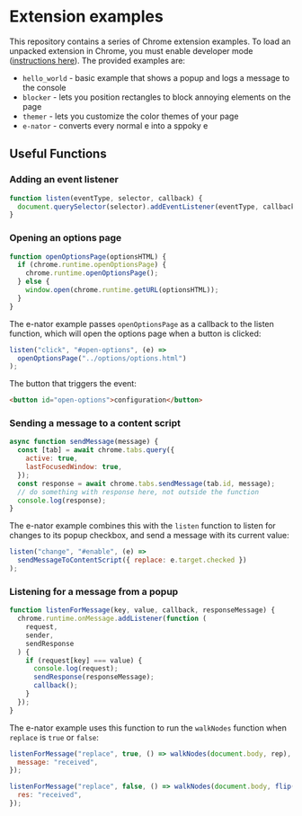 # Extension examples

This repository contains a series of Chrome extension examples. To load an
unpacked extension in Chrome, you must enable developer mode
([instructions here](https://developer.chrome.com/docs/extensions/mv3/getstarted/development-basics/)).
The provided examples are:

- `hello_world` - basic example that shows a popup and logs a message to the
  console
- `blocker` - lets you position rectangles to block annoying elements on the
  page
- `themer` - lets you customize the color themes of your page
- `e-nator` - converts every normal e into a sppoky e

## Useful Functions

### Adding an event listener

```js
function listen(eventType, selector, callback) {
  document.querySelector(selector).addEventListener(eventType, callback);
}
```

### Opening an options page

```js
function openOptionsPage(optionsHTML) {
  if (chrome.runtime.openOptionsPage) {
    chrome.runtime.openOptionsPage();
  } else {
    window.open(chrome.runtime.getURL(optionsHTML));
  }
}
```

The e-nator example passes `openOptionsPage` as a callback to the listen
function, which will open the options page when a button is clicked:

```js
listen("click", "#open-options", (e) =>
  openOptionsPage("../options/options.html")
);
```

The button that triggers the event:

```html
<button id="open-options">configuration</button>
```

### Sending a message to a content script

```js
async function sendMessage(message) {
  const [tab] = await chrome.tabs.query({
    active: true,
    lastFocusedWindow: true,
  });
  const response = await chrome.tabs.sendMessage(tab.id, message);
  // do something with response here, not outside the function
  console.log(response);
}
```

The e-nator example combines this with the `listen` function to listen for
changes to its popup checkbox, and send a message with its current value:

```js
listen("change", "#enable", (e) =>
  sendMessageToContentScript({ replace: e.target.checked })
);
```

### Listening for a message from a popup

```js
function listenForMessage(key, value, callback, responseMessage) {
  chrome.runtime.onMessage.addListener(function (
    request,
    sender,
    sendResponse
  ) {
    if (request[key] === value) {
      console.log(request);
      sendResponse(responseMessage);
      callback();
    }
  });
}
```

The e-nator example uses this function to run the `walkNodes` function when
`replace` is `true` or `false`:

```js
listenForMessage("replace", true, () => walkNodes(document.body, rep), {
  message: "received",
});

listenForMessage("replace", false, () => walkNodes(document.body, flip(rep)), {
  res: "received",
});
```

